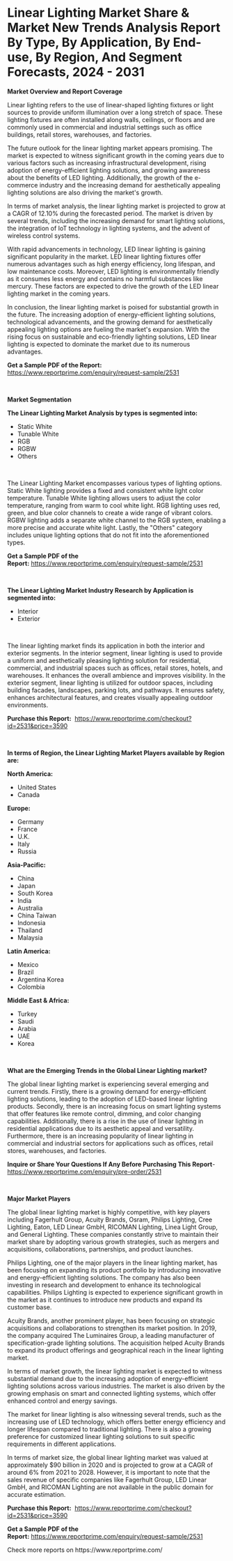 <p><h1>Linear Lighting Market Share & Market New Trends Analysis Report By Type, By Application, By End-use, By Region, And Segment Forecasts, 2024 - 2031</h1></p><p><strong>Market Overview and Report Coverage</strong></p>
<p><p>Linear lighting refers to the use of linear-shaped lighting fixtures or light sources to provide uniform illumination over a long stretch of space. These lighting fixtures are often installed along walls, ceilings, or floors and are commonly used in commercial and industrial settings such as office buildings, retail stores, warehouses, and factories.</p><p>The future outlook for the linear lighting market appears promising. The market is expected to witness significant growth in the coming years due to various factors such as increasing infrastructural development, rising adoption of energy-efficient lighting solutions, and growing awareness about the benefits of LED lighting. Additionally, the growth of the e-commerce industry and the increasing demand for aesthetically appealing lighting solutions are also driving the market's growth.</p><p>In terms of market analysis, the linear lighting market is projected to grow at a CAGR of 12.10% during the forecasted period. The market is driven by several trends, including the increasing demand for smart lighting solutions, the integration of IoT technology in lighting systems, and the advent of wireless control systems. </p><p>With rapid advancements in technology, LED linear lighting is gaining significant popularity in the market. LED linear lighting fixtures offer numerous advantages such as high energy efficiency, long lifespan, and low maintenance costs. Moreover, LED lighting is environmentally friendly as it consumes less energy and contains no harmful substances like mercury. These factors are expected to drive the growth of the LED linear lighting market in the coming years.</p><p>In conclusion, the linear lighting market is poised for substantial growth in the future. The increasing adoption of energy-efficient lighting solutions, technological advancements, and the growing demand for aesthetically appealing lighting options are fueling the market's expansion. With the rising focus on sustainable and eco-friendly lighting solutions, LED linear lighting is expected to dominate the market due to its numerous advantages.</p></p>
<p><strong>Get a Sample PDF of the Report:</strong> <a href="https://www.reportprime.com/enquiry/request-sample/2531">https://www.reportprime.com/enquiry/request-sample/2531</a></p>
<p>&nbsp;</p>
<p><strong>Market Segmentation</strong></p>
<p><strong>The Linear Lighting Market Analysis by types is segmented into:</strong></p>
<p><ul><li>Static White</li><li>Tunable White</li><li>RGB</li><li>RGBW</li><li>Others</li></ul></p>
<p>&nbsp;</p>
<p><p>The Linear Lighting Market encompasses various types of lighting options. Static White lighting provides a fixed and consistent white light color temperature. Tunable White lighting allows users to adjust the color temperature, ranging from warm to cool white light. RGB lighting uses red, green, and blue color channels to create a wide range of vibrant colors. RGBW lighting adds a separate white channel to the RGB system, enabling a more precise and accurate white light. Lastly, the "Others" category includes unique lighting options that do not fit into the aforementioned types.</p></p>
<p><strong>Get a Sample PDF of the Report:</strong>&nbsp;<a href="https://www.reportprime.com/enquiry/request-sample/2531">https://www.reportprime.com/enquiry/request-sample/2531</a></p>
<p>&nbsp;</p>
<p><strong>The Linear Lighting Market Industry Research by Application is segmented into:</strong></p>
<p><ul><li>Interior</li><li>Exterior</li></ul></p>
<p>&nbsp;</p>
<p><p>The linear lighting market finds its application in both the interior and exterior segments. In the interior segment, linear lighting is used to provide a uniform and aesthetically pleasing lighting solution for residential, commercial, and industrial spaces such as offices, retail stores, hotels, and warehouses. It enhances the overall ambience and improves visibility. In the exterior segment, linear lighting is utilized for outdoor spaces, including building facades, landscapes, parking lots, and pathways. It ensures safety, enhances architectural features, and creates visually appealing outdoor environments.</p></p>
<p><strong>Purchase this Report:</strong>&nbsp; <a href="https://www.reportprime.com/checkout?id=2531&price=3590">https://www.reportprime.com/checkout?id=2531&price=3590</a></p>
<p>&nbsp;</p>
<p><strong>In terms of Region, the Linear Lighting Market Players available by Region are:</strong></p>
<p>
    <p> <strong> North America: </strong>
        <ul>
            <li>United States</li>
            <li>Canada</li>
        </ul>
        </p> 
    <p> <strong> Europe: </strong>
        <ul>
            <li>Germany</li>
            <li>France</li>
            <li>U.K.</li>
            <li>Italy</li>
            <li>Russia</li>
        </ul>
        </p> 
    <p> <strong> Asia-Pacific: </strong>
        <ul>
            <li>China</li>
            <li>Japan</li>
            <li>South Korea</li>
            <li>India</li>
            <li>Australia</li>
            <li>China Taiwan</li>
            <li>Indonesia</li>
            <li>Thailand</li>
            <li>Malaysia</li>
        </ul>
        </p> 
    <p> <strong> Latin America: </strong>
        <ul>
            <li>Mexico</li>
            <li>Brazil</li>
            <li>Argentina Korea</li>
            <li>Colombia</li>
        </ul>
        </p> 
    <p> <strong> Middle East & Africa: </strong>
        <ul>
            <li>Turkey</li>
            <li>Saudi</li>
            <li>Arabia</li>
            <li>UAE</li>
            <li>Korea</li>
        </ul>
    </p>
    </p>
<p>&nbsp;</p>
<p><strong>What are the Emerging Trends in the Global Linear Lighting market?</strong></p>
<p><p>The global linear lighting market is experiencing several emerging and current trends. Firstly, there is a growing demand for energy-efficient lighting solutions, leading to the adoption of LED-based linear lighting products. Secondly, there is an increasing focus on smart lighting systems that offer features like remote control, dimming, and color changing capabilities. Additionally, there is a rise in the use of linear lighting in residential applications due to its aesthetic appeal and versatility. Furthermore, there is an increasing popularity of linear lighting in commercial and industrial sectors for applications such as offices, retail stores, warehouses, and factories.</p></p>
<p><strong>Inquire or Share Your Questions If Any Before Purchasing This Report</strong>- <a href="https://www.reportprime.com/enquiry/pre-order/2531">https://www.reportprime.com/enquiry/pre-order/2531</a></p>
<p>&nbsp;</p>
<p><strong>Major Market Players</strong></p>
<p><p>The global linear lighting market is highly competitive, with key players including Fagerhult Group, Acuity Brands, Osram, Philips Lighting, Cree Lighting, Eaton, LED Linear GmbH, RICOMAN Lighting, Linea Light Group, and General Lighting. These companies constantly strive to maintain their market share by adopting various growth strategies, such as mergers and acquisitions, collaborations, partnerships, and product launches.</p><p>Philips Lighting, one of the major players in the linear lighting market, has been focusing on expanding its product portfolio by introducing innovative and energy-efficient lighting solutions. The company has also been investing in research and development to enhance its technological capabilities. Philips Lighting is expected to experience significant growth in the market as it continues to introduce new products and expand its customer base.</p><p>Acuity Brands, another prominent player, has been focusing on strategic acquisitions and collaborations to strengthen its market position. In 2019, the company acquired The Luminaires Group, a leading manufacturer of specification-grade lighting solutions. The acquisition helped Acuity Brands to expand its product offerings and geographical reach in the linear lighting market.</p><p>In terms of market growth, the linear lighting market is expected to witness substantial demand due to the increasing adoption of energy-efficient lighting solutions across various industries. The market is also driven by the growing emphasis on smart and connected lighting systems, which offer enhanced control and energy savings.</p><p>The market for linear lighting is also witnessing several trends, such as the increasing use of LED technology, which offers better energy efficiency and longer lifespan compared to traditional lighting. There is also a growing preference for customized linear lighting solutions to suit specific requirements in different applications.</p><p>In terms of market size, the global linear lighting market was valued at approximately $90 billion in 2020 and is projected to grow at a CAGR of around 6% from 2021 to 2028. However, it is important to note that the sales revenue of specific companies like Fagerhult Group, LED Linear GmbH, and RICOMAN Lighting are not available in the public domain for accurate estimation.</p></p>
<p><strong>Purchase this Report:</strong>&nbsp;&nbsp;<a href="https://www.reportprime.com/checkout?id=2531&price=3590">https://www.reportprime.com/checkout?id=2531&price=3590</a></p>
<p></p>
<p><strong>Get a Sample PDF of the Report:</strong>&nbsp;<a href="https://www.reportprime.com/enquiry/request-sample/2531">https://www.reportprime.com/enquiry/request-sample/2531</a></p>
<p>Check more reports on https://www.reportprime.com/</p>